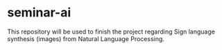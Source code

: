 # seminar-ai
This repository will be used to finish the project regarding Sign language synthesis (images) from Natural Language Processing.
